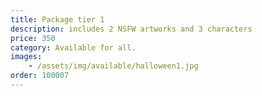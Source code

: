 ```yaml
---
title: Package tier 1
description: includes 2 NSFW artworks and 3 characters
price: 350
category: Available for all.
images: 
    - /assets/img/available/halloween1.jpg
order: 100007
---
```

